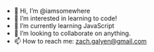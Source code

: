 - 👋 Hi, I’m @iamsomewhere
- 👀 I’m interested in learning to code!
- 🌱 I’m currently learning JavaScript
- 💞️ I’m looking to collaborate on anything.
- 📫 How to reach me: zach.galyen@gmail.com

<!---
iamsomewhere/iamsomewhere is a ✨ special ✨ repository because its `README.md` (this file) appears on your GitHub profile.
You can click the Preview link to take a look at your changes.
--->
